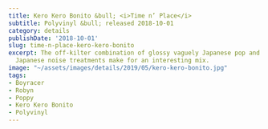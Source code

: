 ```yaml
---
title: Kero Kero Bonito &bull; <i>Time n’ Place</i>
subtitle: Polyvinyl &bull; released 2018-10-01
category: details
publishDate: '2018-10-01'
slug: time-n-place-kero-kero-bonito
excerpt: The off-kilter combination of glossy vaguely Japanese pop and glitching vaguely
  Japanese noise treatments make for an interesting mix.
image: "~/assets/images/details/2019/05/kero-kero-bonito.jpg"
tags:
- Boyracer
- Robyn
- Poppy
- Kero Kero Bonito
- Polyvinyl
---
```


